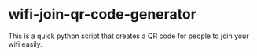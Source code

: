 # wifi-join-qr-code-generator
This is a quick python script that creates a QR code for people to join your wifi easily.
